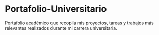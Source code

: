 # Portafolio-Universitario
Portafolio académico que recopila mis proyectos, tareas y trabajos más relevantes realizados durante mi carrera universitaria.
